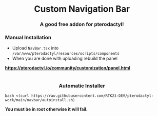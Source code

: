 

<h1 align="center">Custom Navigation Bar</h1>
<h3 align="center">A good free addon for pterodactyl!</h3>

<h3 align="left">Manual Installation</h3>

- Upload `NavBar.tsx` into `/var/www/pterodactyl/resources/scripts/components`
- When you are done with uploading rebuild the panel

**https://pterodactyl.io/community/customization/panel.html**




<h1 align="center"></h1>

<h3 align="center">Automatic Installer</h3>

`bash <(curl https://raw.githubusercontent.com/RTK23-DEV/pterodactyl-work/main/navbar/autoinstall.sh)`


**You must be in root otherwise it will fail.**
